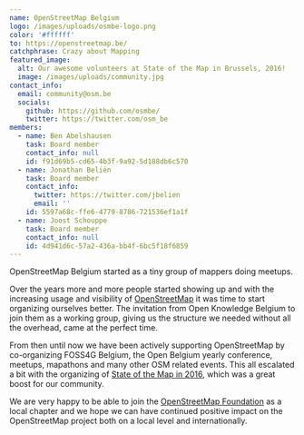 ```yaml
---
name: OpenStreetMap Belgium
logo: /images/uploads/osmbe-logo.png
color: '#ffffff'
to: https://openstreetmap.be/
catchphrase: Crazy about Mapping
featured_image:
  alt: Our awesome volunteers at State of the Map in Brussels, 2016!
  image: /images/uploads/community.jpg
contact_info:
  email: community@osm.be
  socials:
    github: https://github.com/osmbe/
    twitter: https://twitter.com/osm_be
members:
  - name: Ben Abelshausen
    task: Board member
    contact_info: null
    id: f91d69b5-cd65-4b3f-9a92-5d188db6c570
  - name: Jonathan Beliën
    task: Board member
    contact_info:
      twitter: https://twitter.com/jbelien
      email: ''
    id: 5597a68c-ffe6-4779-8786-721536ef1a1f
  - name: Joost Schouppe
    task: Board member
    contact_info: null
    id: 4d941d6c-57a2-436a-bb4f-6bc5f18f6859
---
```


OpenStreetMap Belgium started as a tiny group of mappers doing meetups.

Over the years more and more people started showing up and with the increasing usage and visibility of [OpenStreetMap](https://openstreetmap.org/) it was time to start organizing ourselves better. The invitation from Open Knowledge Belgium to join them as a working group, giving us the structure we needed without all the overhead, came at the perfect time.

From then until now we have been actively supporting OpenStreetMap by co-organizing FOSS4G Belgium, the Open Belgium yearly conference, meetups, mapathons and many other OSM related events. This all escalated a bit with the organizing of [State of the Map in 2016](https://2016.stateofthemap.org/), which was a great boost for our community.

We are very happy to be able to join the [OpenStreetMap Foundation](https://osmfoundation.org/) as a local chapter and we hope we can have continued positive impact on the OpenStreetMap project both on a local level and internationally.
